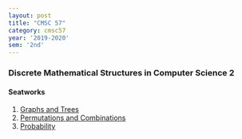 ```yaml
---
layout: post
title: "CMSC 57"
category: cmsc57
year: '2019-2020'
sem: '2nd'
---
```

### Discrete Mathematical Structures in Computer Science 2 

#### Seatworks

1. [Graphs and Trees](https://drive.google.com/uc?export=download&id=1FcKCgsGp8CoPE_nB4jGBh99GWCQKw7bR)
2. [Permutations and Combinations](https://drive.google.com/uc?export=download&id=1OQb_6UBbllG0sBuP8wUntO_lp8o_oxfU)
3. [Probability](https://drive.google.com/uc?export=download&id=1PlKUS-o-jfoKf6ay6937hLE3_v9sbJjL)